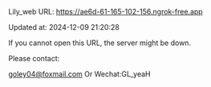 Lily_web URL: https://ae6d-61-165-102-156.ngrok-free.app

Updated at: 2024-12-09 21:20:28

If you cannot open this URL, the server might be down.

Please contact: 

goley04@foxmail.com Or Wechat:GL_yeaH